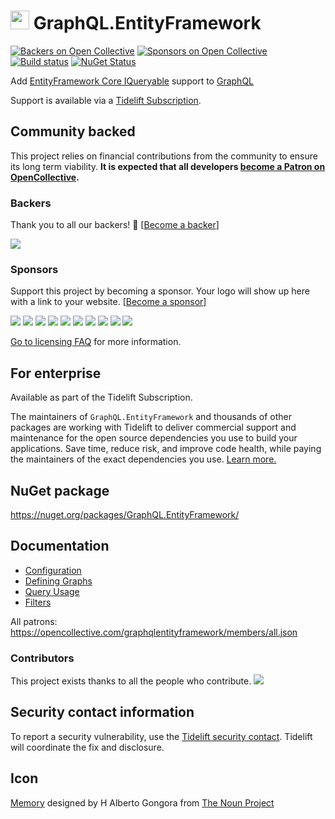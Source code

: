 # <img src="/src/icon.png" height="30px"> GraphQL.EntityFramework

[![Backers on Open Collective](https://opencollective.com/graphqlentityframework/backers/badge.svg)](#backers)
[![Sponsors on Open Collective](https://opencollective.com/graphqlentityframework/sponsors/badge.svg)](#sponsors)
[![Build status](https://ci.appveyor.com/api/projects/status/x554cp7clu8yh2yy/branch/master?svg=true)](https://ci.appveyor.com/project/SimonCropp/graphql-entityframework)
[![NuGet Status](https://img.shields.io/nuget/v/GraphQL.EntityFramework.svg)](https://www.nuget.org/packages/GraphQL.EntityFramework/)

Add [EntityFramework Core IQueryable](https://docs.microsoft.com/en-us/dotnet/api/microsoft.entityframeworkcore.dbset-1.system-linq-iqueryable-provider) support to [GraphQL](https://github.com/graphql-dotnet/graphql-dotnet)

Support is available via a [Tidelift Subscription](https://tidelift.com/subscription/pkg/nuget-graphql.entityframework?utm_source=nuget-graphql.entityframework&utm_medium=referral&utm_campaign=enterprise).


## Community backed

This project relies on financial contributions from the community to ensure its long term viability. **It is expected that all developers [become a Patron on OpenCollective](https://opencollective.com/graphqlentityframework/order/8286).**


### Backers

Thank you to all our backers! 🙏 [[Become a backer](https://opencollective.com/graphqlentityframework#backer)]

<a href="https://opencollective.com/graphqlentityframework#backers"><img src="https://opencollective.com/graphqlentityframework/backers.svg?width=890"></a>


### Sponsors

Support this project by becoming a sponsor. Your logo will show up here with a link to your website. [[Become a sponsor](https://opencollective.com/graphqlentityframework#sponsor)]

<a href="https://opencollective.com/graphqlentityframework/sponsor/0/website"><img src="https://opencollective.com/graphqlentityframework/sponsor/0/avatar.svg"></a>
<a href="https://opencollective.com/graphqlentityframework/sponsor/1/website"><img src="https://opencollective.com/graphqlentityframework/sponsor/1/avatar.svg"></a>
<a href="https://opencollective.com/graphqlentityframework/sponsor/2/website"><img src="https://opencollective.com/graphqlentityframework/sponsor/2/avatar.svg"></a>
<a href="https://opencollective.com/graphqlentityframework/sponsor/3/website"><img src="https://opencollective.com/graphqlentityframework/sponsor/3/avatar.svg"></a>
<a href="https://opencollective.com/graphqlentityframework/sponsor/4/website"><img src="https://opencollective.com/graphqlentityframework/sponsor/4/avatar.svg"></a>
<a href="https://opencollective.com/graphqlentityframework/sponsor/5/website"><img src="https://opencollective.com/graphqlentityframework/sponsor/5/avatar.svg"></a>
<a href="https://opencollective.com/graphqlentityframework/sponsor/6/website"><img src="https://opencollective.com/graphqlentityframework/sponsor/6/avatar.svg"></a>
<a href="https://opencollective.com/graphqlentityframework/sponsor/7/website"><img src="https://opencollective.com/graphqlentityframework/sponsor/7/avatar.svg"></a>
<a href="https://opencollective.com/graphqlentityframework/sponsor/8/website"><img src="https://opencollective.com/graphqlentityframework/sponsor/8/avatar.svg"></a>
<a href="https://opencollective.com/graphqlentityframework/sponsor/9/website"><img src="https://opencollective.com/graphqlentityframework/sponsor/9/avatar.svg"></a>

[Go to licensing FAQ](/doco/licensing-patron-faq.md) for more information.


## For enterprise

Available as part of the Tidelift Subscription.

The maintainers of `GraphQL.EntityFramework` and thousands of other packages are working with Tidelift to deliver commercial support and maintenance for the open source dependencies you use to build your applications. Save time, reduce risk, and improve code health, while paying the maintainers of the exact dependencies you use. [Learn more.](https://tidelift.com/subscription/pkg/nuget-graphql.entityframework?utm_source=nuget-graphql.entityframework&utm_medium=referral&utm_campaign=enterprise&utm_term=repo)


## NuGet package

https://nuget.org/packages/GraphQL.EntityFramework/


## Documentation

 * [Configuration](/doco/configuration.md)
 * [Defining Graphs](/doco/defining-graphs.md)
 * [Query Usage](/doco/query-usage.md)
 * [Filters](/doco/filters.md)


All patrons: https://opencollective.com/graphqlentityframework/members/all.json


### Contributors

This project exists thanks to all the people who contribute. 
<a href="https://github.com/SimonCropp/GraphQL.EntityFramework/graphs/contributors"><img src="https://opencollective.com/graphqlentityframework/contributors.svg?width=890&button=false" /></a>


## Security contact information

To report a security vulnerability, use the [Tidelift security contact](https://tidelift.com/security). Tidelift will coordinate the fix and disclosure.


## Icon

[Memory](https://thenounproject.com/term/database/1631008/) designed by H Alberto Gongora from [The Noun Project](https://thenounproject.com)